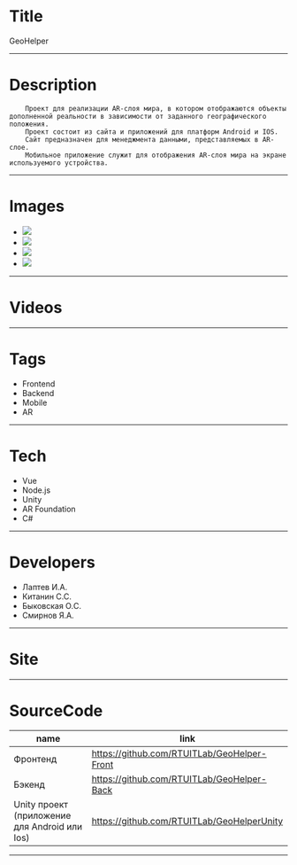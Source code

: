# Title

GeoHelper

---

# Description

```
    Проект для реализации AR-слоя мира, в котором отображаются объекты дополненной реальности в зависимости от заданного географического положения.
    Проект состоит из сайта и приложений для платформ Android и IOS.
    Сайт предназначен для менеджмента данными, представляемых в AR-слое.
    Мобильное приложение служит для отображения AR-слоя мира на экране используемого устройства.
```

---

# Images

- ![](landing/1.png)
- ![](landing/2.png)
- ![](landing/3.png)
- ![](landing/4.png)

---

# Videos

---

# Tags

- Frontend
- Backend
- Mobile
- AR

---

# Tech

- Vue
- Node.js
- Unity
- AR Foundation
- C#

---

# Developers

- Лаптев И.А.
- Китанин С.С.
- Быковская О.C.
- Смирнов Я.А.

---

# Site

---

# SourceCode

| name                                          | link                                        |
| --------------------------------------------- | ------------------------------------------- |
| Фронтенд                                      | https://github.com/RTUITLab/GeoHelper-Front |
| Бэкенд                                        | https://github.com/RTUITLab/GeoHelper-Back  |
| Unity проект (приложение для Android или Ios) | https://github.com/RTUITLab/GeoHelperUnity  |

---
